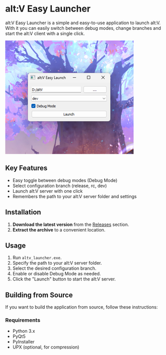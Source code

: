# alt:V Easy Launcher

alt:V Easy Launcher is a simple and easy-to-use application to launch alt:V. With it you can easily switch between debug modes, change branches and start the alt:V client with a single click.

![alt:V Easy Launcher](preview.png)  <!-- Add a screenshot of your application -->

## Key Features

- Easy toggle between debug modes (Debug Mode)
- Select configuration branch (release, rc, dev)
- Launch alt:V server with one click
- Remembers the path to your alt:V server folder and settings

## Installation

1. **Download the latest version** from the [Releases](https://github.com/str1xxxx/alt-V-Easy-Launch/releases) section.
2. **Extract the archive** to a convenient location.

## Usage

1. Run `altv_launcher.exe`.
2. Specify the path to your alt:V server folder.
3. Select the desired configuration branch.
4. Enable or disable Debug Mode as needed.
5. Click the "Launch" button to start the alt:V server.

## Building from Source

If you want to build the application from source, follow these instructions:

### Requirements

- Python 3.x
- PyQt5
- PyInstaller
- UPX (optional, for compression)
